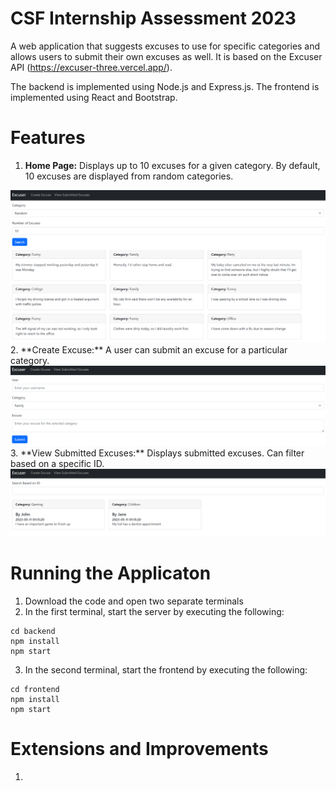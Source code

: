 # CSF Internship Assessment 2023

A web application that suggests excuses to use for specific categories and allows users to submit their own excuses as well. It is based on the Excuser API (https://excuser-three.vercel.app/). 

The backend is implemented using Node.js and Express.js. The frontend is implemented using React and Bootstrap. 

# Features
1. **Home Page:** Displays up to 10 excuses for a given category. By default, 10 excuses are displayed from random categories. 
<img src="/images/Home.png" /> 
2. **Create Excuse:** A user can submit an excuse for a particular category. 
<img src="/images/Create Excuse.png" /> 
3. **View Submitted Excuses:** Displays submitted excuses. Can filter based on a specific ID.
<img src="/images/View Excuses.png" /> 

# Running the Applicaton 
1. Download the code and open two separate terminals 
2. In the first terminal, start the server by executing the following:
```
cd backend
npm install 
npm start
```
3. In the second terminal, start the frontend by executing the following:
```
cd frontend 
npm install 
npm start
```

# Extensions and Improvements
1. 


